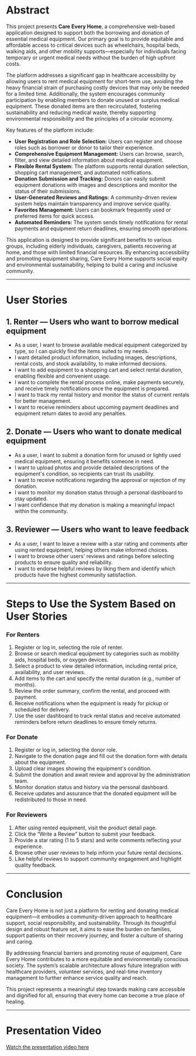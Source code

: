 # Abstract

This project presents **Care Every Home**, a comprehensive web-based application designed to support both the borrowing and donation of essential medical equipment. Our primary goal is to provide equitable and affordable access to critical devices such as wheelchairs, hospital beds, walking aids, and other mobility supports—especially for individuals facing temporary or urgent medical needs without the burden of high upfront costs.

The platform addresses a significant gap in healthcare accessibility by allowing users to rent medical equipment for short-term use, avoiding the heavy financial strain of purchasing costly devices that may only be needed for a limited time. Additionally, the system encourages community participation by enabling members to donate unused or surplus medical equipment. These donated items are then recirculated, fostering sustainability and reducing medical waste, thereby supporting environmental responsibility and the principles of a circular economy.

Key features of the platform include:

- **User Registration and Role Selection:** Users can register and choose roles such as borrower or donor to tailor their experience.
- **Comprehensive Equipment Management:** Users can browse, search, filter, and view detailed information about medical equipment.
- **Flexible Rental System:** The platform supports rental duration selection, shopping cart management, and automated notifications.
- **Donation Submission and Tracking:** Donors can easily submit equipment donations with images and descriptions and monitor the status of their submissions.
- **User-Generated Reviews and Ratings:** A community-driven review system helps maintain transparency and improve service quality.
- **Favorites Management:** Users can bookmark frequently used or preferred items for quick access.
- **Automated Reminders:** The system sends timely notifications for rental payments and equipment return deadlines, ensuring smooth operations.

This application is designed to provide significant benefits to various groups, including elderly individuals, caregivers, patients recovering at home, and those with limited financial resources. By enhancing accessibility and promoting equipment sharing, Care Every Home supports social equity and environmental sustainability, helping to build a caring and inclusive community.

---

# User Stories

## 1. Renter — Users who want to borrow medical equipment

- As a user, I want to browse available medical equipment categorized by type, so I can quickly find the items suited to my needs.
- I want detailed product information, including images, descriptions, rental costs, and stock availability, to make informed decisions.
- I want to add equipment to a shopping cart and select rental duration, enabling flexible and convenient usage.
- I want to complete the rental process online, make payments securely, and receive timely notifications once the equipment is prepared.
- I want to track my rental history and monitor the status of current rentals for better management.
- I want to receive reminders about upcoming payment deadlines and equipment return dates to avoid any penalties.

## 2. Donate — Users who want to donate medical equipment

- As a user, I want to submit a donation form for unused or lightly used medical equipment, ensuring it benefits someone in need.
- I want to upload photos and provide detailed descriptions of the equipment's condition, so recipients can trust its usability.
- I want to receive notifications regarding the approval or rejection of my donation.
- I want to monitor my donation status through a personal dashboard to stay updated.
- I want confidence that my donation is making a meaningful impact within the community.

## 3. Reviewer — Users who want to leave feedback

- As a user, I want to leave a review with a star rating and comments after using rented equipment, helping others make informed choices.
- I want to browse other users' reviews and ratings before selecting products to ensure quality and reliability.
- I want to endorse helpful reviews by liking them and identify which products have the highest community satisfaction.

---

# Steps to Use the System Based on User Stories

### For Renters

1. Register or log in, selecting the role of renter.
2. Browse or search medical equipment by categories such as mobility aids, hospital beds, or oxygen devices.
3. Select a product to view detailed information, including rental price, availability, and user reviews.
4. Add items to the cart and specify the rental duration (e.g., number of months).
5. Review the order summary, confirm the rental, and proceed with payment.
6. Receive notifications when the equipment is ready for pickup or scheduled for delivery.
7. Use the user dashboard to track rental status and receive automated reminders before return deadlines to ensure timely returns.

### For Donate

1. Register or log in, selecting the donor role.
2. Navigate to the donation page and fill out the donation form with details about the equipment.
3. Upload clear images showing the equipment's condition.
4. Submit the donation and await review and approval by the administration team.
5. Monitor donation status and history via the personal dashboard.
6. Receive updates and assurance that the donated equipment will be redistributed to those in need.

### For Reviewers

1. After using rented equipment, visit the product detail page.
2. Click the “Write a Review” button to submit your feedback.
3. Provide a star rating (1 to 5 stars) and write comments reflecting your experience.
4. Browse other user reviews to help inform your future rental decisions.
5. Like helpful reviews to support community engagement and highlight quality feedback.

---

# Conclusion

Care Every Home is not just a platform for renting and donating medical equipment—it embodies a community-driven approach to healthcare support, social responsibility, and sustainability. Through its thoughtful design and robust feature set, it aims to ease the burden on families, support patients on their recovery journey, and foster a culture of sharing and caring.

By addressing financial barriers and promoting reuse of equipment, Care Every Home contributes to a more equitable and environmentally conscious society. The system’s scalable architecture allows future integration with healthcare providers, volunteer services, and real-time inventory management to further enhance service quality and reach.

This project represents a meaningful step towards making care accessible and dignified for all, ensuring that every home can become a true place of healing.

---

# Presentation Video

[Watch the presentation video here](https://youtu.be/zmpZf31DI00?si=9x-D-5p_MWC8GruW)
